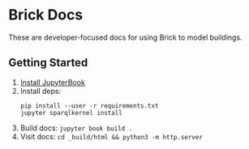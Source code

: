 # Brick Docs

These are developer-focused docs for using Brick to model buildings.

## Getting Started

1. [Install JupyterBook](https://jupyterbook.org/intro.html#install-jupyter-book)
2. Install deps:
    ```
    pip install --user -r requirements.txt
    jupyter sparqlkernel install
    ```
3. Build docs: `jupyter book build .`
4. Visit docs: `cd _build/html && python3 -m http.server`
